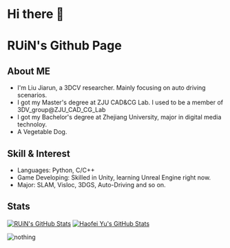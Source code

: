 # Hi there 👋
# RUiN's Github Page

## About ME

- I'm Liu Jiarun, a 3DCV researcher. Mainly focusing on auto driving scenarios.
- I got my Master's degree at ZJU CAD&CG Lab. I used to be a member of 3DV_group@ZJU_CAD_CG_Lab
- I got my Bachelor's degree at Zhejiang University, major in digital media technoloy.
- A Vegetable Dog.


## Skill & Interest

- Languages: Python, C/C++
- Game Developing: Skilled in Unity, learning Unreal Engine right now.
- Major: SLAM, Visloc, 3DGS, Auto-Driving and so on.



## Stats

<a href="https://github.com/RUiN-jiarun/RUiN-jiarun">
  <img align="center" src="https://github-readme-stats.vercel.app/api/top-langs/?username=RUiN-jiarun&layout=compact&hide=html,css,less,javascript" alt="RUiN's GitHub Stats" /></a>

<a href="https://github.com/RUiN-jiarun">
  <img align="center" src="https://github-readme-stats.vercel.app/api?username=RUiN-jiarun&show_icons=true&line_height=27&count_private=true&title_color=6aa6f8" alt="Haofei Yu's GitHub Stats" /></a>

![nothing](https://visitor-badge.laobi.icu/badge?page_id=RUiN-jiarun)


